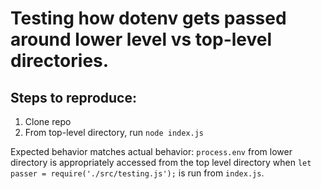 # Testing how dotenv gets passed around lower level vs top-level directories.

## Steps to reproduce:
1. Clone repo
2. From top-level directory, run `node index.js`

Expected behavior matches actual behavior: `process.env` from lower directory is appropriately accessed from the top level directory when `let passer = require('./src/testing.js');` is run from `index.js`.


